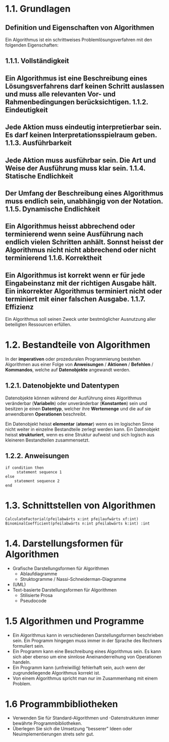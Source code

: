 1.1. Grundlagen
===============
Definition und Eigenschaften von Algorithmen
--------------------------------------------
Ein Algorithmus ist ein schrittweises Problemlösungsverfahren mit den folgenden Eigenschaften:

1.1.1. Vollständigkeit
------------------
Ein Algorithmus ist eine Beschreibung eines Lösungsverfahrens darf keinen Schritt auslassen und muss alle relevanten Vor- und Rahmenbedingungen berücksichtigen.
1.1.2. Eindeutigkeit
----------------
Jede Aktion muss eindeutig interpretierbar sein. Es darf keinen Interpretationsspielraum geben.
1.1.3. Ausführbarkeit
-----------------
Jede Aktion muss ausführbar sein. Die Art und Weise der Ausführung muss klar sein.
1.1.4. Statische Endlichkeit
------------------------
Der Umfang der Beschreibung eines Algorithmus muss endlich sein, unabhängig von der Notation.
1.1.5. Dynamische Endlichkeit
-------------------------
Ein Algorithmus heisst __abbrechend__ oder __terminierend__ wenn seine Ausführung nach endlich vielen Schritten anhält.
Sonnst heisst der Algorithmus nicht __nicht abbrechend__ oder __nicht terminierend__
1.1.6. Korrektheit
--------------
Ein Algorithmus ist __korrekt__ wenn er für jede Eingabeinstanz mit der richtigen Ausgabe hält.
Ein __inkorrekter__ Algorithmus terminiert nicht oder terminiert mit einer falschen Ausgabe.
1.1.7. Effizienz
------------
Ein Algorithmus soll seinen Zweck unter bestmöglicher Ausnutzung aller beteiligten Ressourcen erfüllen.

1.2. Bestandteile von Algorithmen
=================================
In der __imperativen__ oder prozeduralen Programmierung bestehen Algorithmen aus einer Folge von __Anweisungen__ / __Aktionen__ / __Befehlen__ / __Kommandos__, welche auf __Datenobjekte__ angewandt werden.

1.2.1. Datenobjekte und Datentypen
----------------------------------
Datenobjekte können während der Ausführung eines Algorithmus veränderbar (__Variabeln__) oder unveränderbar (__Konstanten__) sein und besitzen je einen __Datentyp__, welcher ihre __Wertemenge__ und die auf sie anwendbaren __Operationen__ beschreibt.

Ein Datenobjekt heisst __elementar__ (__atomar__) wenn es im logischen Sinne nicht weiter in einzelne Bestandteile zerlegt werden kann. Ein Datenobjekt heisst __strukturiert__, wenn es eine Struktur aufweist und sich logisch aus kleineren Bestandteilen zusammensetzt.

1.2.2. Anweisungen
------------------
    if condition then
         statement sequence 1
    else
        statement sequence 2
    end
    
1.3. Schnittstellen von Algorithmen
===================================
    CalculateFactorial(pfeilabwärts x:int pfeilaufwärts xf:int)
    BinominalCoefficient(pfeilabwärts n:int pfeilabwärts k:int) :int

1.4. Darstellungsformen für Algorithmen
=======================================
- Grafische Darstellungsformen für Algorithmen
    - Ablaufdiagramme
    - Struktogramme / Nassi-Schneiderman-Diagramme
- (UML)
- Text-basierte Darstellungsformen für Algorithmen
    - Stilisierte Prosa
    - Pseudocode

1.5 Algorithmen und Programme
=============================
- Ein Algorithmus kann in verschiedenen Darstellungsformen beschrieben sein. Ein Programm hingegen muss immer in der Sprache des Rechners formuliert sein.
- Ein Programm kann eine Beschreibung eines Algorithmus sein. Es kann sich aber ebenso um eine sinnlose Aneinanderreihung von Operationen handeln.
- Ein Programm kann (unfreiwillig) fehlerhaft sein, auch wenn der zugrundeliegende Algorithmus korrekt ist.
- Von einem Algorithmus spricht man nur im Zusammenhang mit einem Problem.

1.6 Programmbibliotheken
========================
- Verwenden Sie für Standard-Algorithmen und -Datenstrukturen immer bewährte Programmbibliotheken.
- Überlegen Sie sich die Umsetzung "besserer" Ideen oder Neuimplementierungen strets sehr gut.